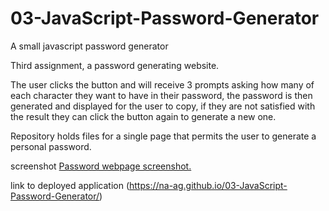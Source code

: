 # 03-JavaScript-Password-Generator

A small javascript password generator

Third assignment, a password generating website.

The user clicks the button and will receive 3 prompts asking how many of each character they want to have in their password, the password is then generated and displayed for the user to copy, if they are not satisfied with the result they can click the button again to generate a new one.

Repository holds files for a single page that permits the user to generate a personal password.

screenshot [Password webpage screenshot.](./assets/images/password_generator.png)

link to deployed application (https://na-ag.github.io/03-JavaScript-Password-Generator/)
